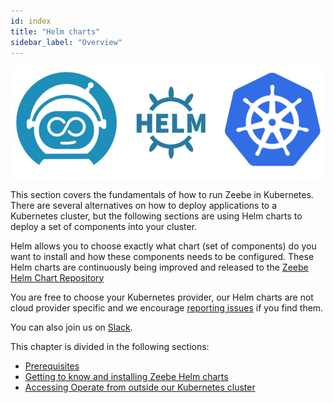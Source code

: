 ```yaml
---
id: index
title: "Helm charts"
sidebar_label: "Overview"
---
```


![Zeebe on K8s](assets/zeebe-k8s-helm.png)

This section covers the fundamentals of how to run Zeebe in Kubernetes. There are several alternatives on how to deploy applications to a Kubernetes cluster, but the following sections are using Helm charts to deploy a set of components into your cluster.

Helm allows you to choose exactly what chart (set of components) do you want to install and how these components needs to be configured. These Helm charts are continuously being improved and released to the [Zeebe Helm Chart Repository](http://helm.camunda.io)

You are free to choose your Kubernetes provider, our Helm charts are not cloud provider specific and we encourage [reporting issues](http://github.com/camunda-community-hub/zeebe-full-helm/issues) if you find them.

You can also join us on [Slack](https://camunda-cloud.slack.com/).

This chapter is divided in the following sections:

- [Prerequisites](prerequisites.md)
- [Getting to know and installing Zeebe Helm charts](installing-helm.md)
- [Accessing Operate from outside our Kubernetes cluster](accessing-operate.md)
